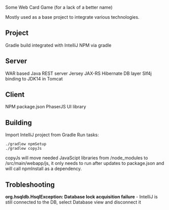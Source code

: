 Some Web Card Game (for a lack of a better name)

Mostly used as a base project to integrate various technologies.


Project
---
Gradle build integrated with IntelliJ
NPM via gradle


Server
---
WAR based Java REST server
Jersey JAX-RS
Hibernate DB layer
Slf4j binding to JDK14 in Tomcat


Client
---
NPM package.json
PhaserJS UI library


Building
---
Import IntelliJ project from Gradle
Run tasks:
    
    ./gradlew npmSetup
    ./gradlew copyJs
  
copyJs will move needed JavaScipt libraries from /node_modules to /src/main/webapp/js, 
it only needs to run after updates to package.json and will call npmInstall as
 a dependency.
 
 
Trobleshooting
---
**org.hsqldb.HsqlException: Database lock acquisition failure** - IntelliJ is still connected to the DB, select Database view and disconnect it 
  